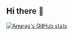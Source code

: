 ## Hi there 👋

[![Anurag's GitHub stats](https://github-readme-stats.vercel.app/api?username=shubhagrawal07)](https://github.com/anuraghazra/github-readme-stats)

<!--
**shubhagrawal07/shubhagrawal07** is a ✨ _special_ ✨ repository because its `README.md` (this file) appears on your GitHub profile.

Here are some ideas to get you started:

- 🔭 I’m currently working on ...
- 🌱 I’m currently learning ...
- 👯 I’m looking to collaborate on ...
- 🤔 I’m looking for help with ...
- 💬 Ask me about ...
- 📫 How to reach me: ...
- 😄 Pronouns: ...
- ⚡ Fun fact: ...
-->
